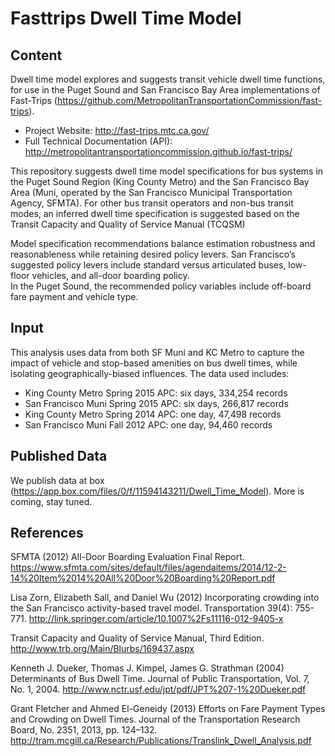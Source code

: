 # Fasttrips Dwell Time Model

## Content
Dwell time model explores and suggests transit vehicle dwell time functions, for use in the Puget Sound and San Francisco Bay Area implementations of Fast-Trips (https://github.com/MetropolitanTransportationCommission/fast-trips). 
* Project Website: http://fast-trips.mtc.ca.gov/
* Full Technical Documentation (API): http://metropolitantransportationcommission.github.io/fast-trips/


This repository suggests dwell time model specifications for bus systems in the Puget Sound Region (King County Metro) and the San Francisco Bay Area (Muni, operated by the San Francisco Municipal Transportation Agency, SFMTA). 
For other bus transit operators and non-bus transit modes, an inferred dwell time specification is suggested based on the Transit Capacity and Quality of Service Manual (TCQSM)


Model specification recommendations balance estimation robustness and reasonableness while retaining desired policy levers. 
San Francisco’s suggested policy levers include standard versus articulated buses, low-floor vehicles, and all-door boarding policy.  
In the Puget Sound, the recommended policy variables include off-board fare payment and vehicle type.


## Input
This analysis uses data from both SF Muni and KC Metro to capture the impact of vehicle and stop-based amenities on bus dwell times, while isolating geographically-biased influences. The data used includes:
* King County Metro Spring 2015 APC: six days, 334,254 records
* San Francisco Muni Spring 2015 APC: six days, 266,817 records
* King County Metro Spring 2014 APC: one day, 47,498 records
* San Francisco Muni Fall 2012 APC: one day, 94,460 records

## Published Data 
We publish data at box (https://app.box.com/files/0/f/11594143211/Dwell_Time_Model). More is coming, stay tuned. 

## References
SFMTA (2012) All-Door Boarding Evaluation Final Report. https://www.sfmta.com/sites/default/files/agendaitems/2014/12-2-14%20Item%2014%20All%20Door%20Boarding%20Report.pdf 
 
Lisa Zorn, Elizabeth Sall, and Daniel Wu (2012) Incorporating crowding into the San Francisco activity-based travel model. Transportation 39(4): 755-771. http://link.springer.com/article/10.1007%2Fs11116-012-9405-x
 
Transit Capacity and Quality of Service Manual, Third Edition. http://www.trb.org/Main/Blurbs/169437.aspx 
 
Kenneth J. Dueker, Thomas J. Kimpel, James G. Strathman (2004) Determinants of Bus Dwell Time. Journal of Public Transportation, Vol. 7, No. 1, 2004. http://www.nctr.usf.edu/jpt/pdf/JPT%207-1%20Dueker.pdf 
 
Grant Fletcher and Ahmed El-Geneidy (2013) Efforts on Fare Payment Types and Crowding on Dwell Times. Journal of the Transportation Research Board, No. 2351, 2013, pp. 124–132.  http://tram.mcgill.ca/Research/Publications/Translink_Dwell_Analysis.pdf 

